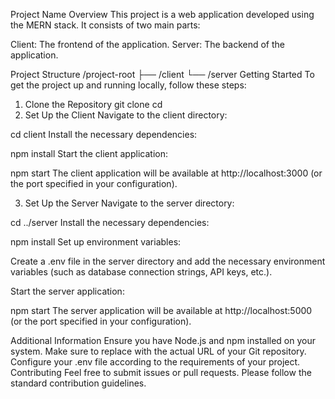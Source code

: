 Project Name
Overview
This project is a web application developed using the MERN stack. It consists of two main parts:

Client: The frontend of the application.
Server: The backend of the application.

Project Structure
/project-root
  ├── /client
  └── /server
Getting Started
To get the project up and running locally, follow these steps:

1. Clone the Repository
git clone <repository-url>
cd <repository-folder>
2. Set Up the Client
Navigate to the client directory:


cd client
Install the necessary dependencies:

npm install
Start the client application:

npm start
The client application will be available at http://localhost:3000 (or the port specified in your configuration).

3. Set Up the Server
Navigate to the server directory:

cd ../server
Install the necessary dependencies:

npm install
Set up environment variables:

Create a .env file in the server directory and add the necessary environment variables (such as database connection strings, API keys, etc.).

Start the server application:

npm start
The server application will be available at http://localhost:5000 (or the port specified in your configuration).

Additional Information
Ensure you have Node.js and npm installed on your system.
Make sure to replace <repository-url> with the actual URL of your Git repository.
Configure your .env file according to the requirements of your project.
Contributing
Feel free to submit issues or pull requests. Please follow the standard contribution guidelines.
